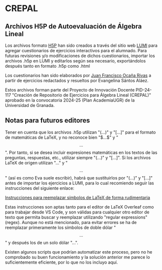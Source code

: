 # CREPAL
## Archivos H5P de Autoevaluación de Álgebra Lineal

Los archivos formato [H5P](https://h5p.org/) han sido creados a través del sitio web [LUMI](https://app.lumi.education/) para agregar cuestionarios de ejercicios interactivos para el alumnado. Para futuras revisiones y/o modificaciones de dichos cuestionarios, importar los archivos .h5p en LUMI y editarlos según sea necesario, exportándolos después tanto en formato .h5p como .html

Los cuestionarios han sido elaborados por [Juan Francisco Ocaña Rivas](https://github.com/jfocana) a partir de ejercicios redactados y resueltos por Evangelina Sántos Aláez.

Estos archivos forman parte del Proyecto de Innovación Docente PID-24-117 "Creación de Repositorio de Ejercicios para Álgebra Lineal (CREPAL)" aprobado en la convocatoria 2024-25 (Plan AcademiaUGR) de la Universidad de Granada.

## Notas para futuros editores 

Tener en cuenta que los archivos .h5p utilizan "\(...\)" y "\[...\]" para el formato de matemáticas de LaTeX, y no reconoce bien "\$...\$" y "$$...$$". 
Por tanto, si se desea incluir expresiones matemáticas en los textos de las preguntas, respuestas, etc., utilizar siempre "\(...\)" y "\[...\]".
Si los archivos LaTeX de origen utilizan "$...$" y "$$...$$" (así es como Eva suele escribir), habrá que sustituirlos por "\(...\)" y "\[...\]" antes de importar los ejercicios a LUMI, para lo cual recomiendo seguir las instrucciones del siguiente enlace:

[Instrucciones para reemplazar símbolos de LaTeX de forma rudimentaria](https://tex.stackexchange.com/questions/118021/how-to-replace-all-by/707974#707974)

Estas instrucciones son aptas tanto para el editor de LaTeX Overleaf como para trabajar desde VS Code, y son válidas para cualquier otro editor de texto que permita buscar y reemplazar utilizando "regular expressions" (regex). Aunque no está mencionado, para evitar errores se ha de reemplazar primeramente los símbolos de doble dólar "$$...$$" y después los de un solo dólar "$...$". 

Existen algunos scripts que podrían automatizar este proceso, pero no he comprobado su buen funcionamiento y la solución anterior me parece lo suficientemente eficiente, por lo que no los incluyo aquí.